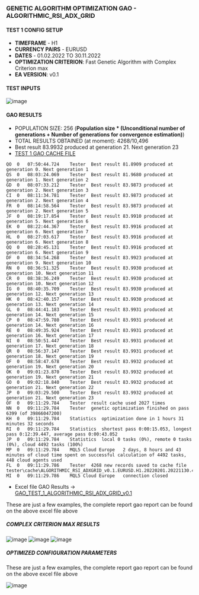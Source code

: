 ### GENETIC ALGORITHM OPTIMIZATION GAO - ALGORITHMIC_RSI_ADX_GRID
#### TEST 1 CONFIG SETUP
 - **TIMEFRAME** - H1
 - **CURRENCY PAIRS** - EURUSD
 - **DATES** - 01.02.2022 TO 30.11.2022
 - **OPTIMIZATION CRITERION**: Fast Genetic Algorithm with Complex Criterion max
 - **EA VERSION**: v0.1
#### TEST INPUTS

![image](https://user-images.githubusercontent.com/118682909/227764345-1df08fde-7024-4555-849c-99b65dd4a68f.png)

#### GAO RESULTS
- POPULATION SIZE: 256 (**Population size * (Unconditional number of generations + Number of generations for convergence estimation)**)
- TOTAL RESULTS OBTAINED (at moment): 4268/10,496
- Best result 83.9932 produced at generation 21. Next generation 23
- [TEST 1 GAO CACHE FILE](https://github.com/tHeStRyNg/backup/blob/main/ALGORITHMIC/ALGORITHMIC_VALUE_RSI_ADX_GRID/Tests/GAO_T1/GAO_CACHE_FILES/ALGORITHMIC_RSI_ADXGRID_v0.1.EURUSD.H1.20220201.20221130.41.F856CC524CC85BE9F9394FAA7554D465.opt)

```
QO	0	07:50:44.724	Tester	Best result 81.8909 produced at generation 0. Next generation 1
QS	0	08:03:24.069	Tester	Best result 81.9680 produced at generation 1. Next generation 2
GD	0	08:07:33.212	Tester	Best result 83.9873 produced at generation 2. Next generation 3
CI	0	08:11:34.781	Tester	Best result 83.9873 produced at generation 2. Next generation 4
FR	0	08:14:58.564	Tester	Best result 83.9873 produced at generation 2. Next generation 5
JF	0	08:19:17.854	Tester	Best result 83.9910 produced at generation 5. Next generation 6
EK	0	08:22:44.367	Tester	Best result 83.9916 produced at generation 6. Next generation 7
HL	0	08:27:03.617	Tester	Best result 83.9916 produced at generation 6. Next generation 8
QQ	0	08:28:45.131	Tester	Best result 83.9916 produced at generation 6. Next generation 9
DF	0	08:34:54.268	Tester	Best result 83.9923 produced at generation 9. Next generation 10
RN	0	08:36:51.325	Tester	Best result 83.9930 produced at generation 10. Next generation 11
CR	0	08:38:36.249	Tester	Best result 83.9930 produced at generation 10. Next generation 12
IG	0	08:40:35.709	Tester	Best result 83.9930 produced at generation 12. Next generation 13
HK	0	08:42:40.157	Tester	Best result 83.9930 produced at generation 13. Next generation 14
GL	0	08:44:41.183	Tester	Best result 83.9931 produced at generation 14. Next generation 15
CP	0	08:47:59.780	Tester	Best result 83.9931 produced at generation 14. Next generation 16
RE	0	08:49:35.924	Tester	Best result 83.9931 produced at generation 16. Next generation 17
NI	0	08:50:51.447	Tester	Best result 83.9931 produced at generation 17. Next generation 18
QR	0	08:56:37.147	Tester	Best result 83.9931 produced at generation 18. Next generation 19
OF	0	08:58:47.678	Tester	Best result 83.9932 produced at generation 19. Next generation 20
OK	0	09:01:23.870	Tester	Best result 83.9932 produced at generation 19. Next generation 21
GO	0	09:02:18.840	Tester	Best result 83.9932 produced at generation 21. Next generation 22
JP	0	09:03:29.500	Tester	Best result 83.9932 produced at generation 21. Next generation 23
OF	0	09:11:29.784	Tester	result cache used 2027 times
NN	0	09:11:29.784	Tester	genetic optimization finished on pass 6399 (of 39866047200)
KH	0	09:11:29.784	Statistics	optimization done in 1 hours 31 minutes 32 seconds
RI	0	09:11:29.784	Statistics	shortest pass 0:00:15.053, longest pass 0:12:39.447, average pass 0:00:43.052
JP	0	09:11:29.784	Statistics	local 0 tasks (0%), remote 0 tasks (0%), cloud 4492 tasks (100%)
MP	0	09:11:29.784	MQL5 Cloud Europe	2 days, 8 hours and 43 minutes of cloud time spent on successful calculation of 4492 tasks, 448 cloud agents used
FL	0	09:11:29.786	Tester	4268 new records saved to cache file tester\cache\ALGORITHMIC_RSI_ADXGRID_v0.1.EURUSD.H1.20220201.20221130.41.F856CC524CC85BE9F9394FAA7554D465.opt
MI	0	09:11:29.786	MQL5 Cloud Europe	connection closed
```

- Excel file GAO Results -> [GAO_TEST_1_ALGORITHMIC_RSI_ADX_GRID_v0.1](https://github.com/tHeStRyNg/backup/blob/main/ALGORITHMIC/ALGORITHMIC_VALUE_RSI_ADX_GRID/Tests/GAO_T1/ReportOptimizer-1051534382.xlsx)

These are just a few examples, the complete report gao report can be found on the above excel file above

##### COMPLEX CRITERION MAX RESULTS
![image](https://user-images.githubusercontent.com/118682909/227764381-c1e36da9-d324-4983-8ada-96347ed4b37f.png)
![image](https://user-images.githubusercontent.com/118682909/227764502-0da01308-1615-469e-abdc-4be2402b0276.png)
![image](https://user-images.githubusercontent.com/118682909/227764605-571ea14d-a4aa-4acf-bff7-fb39959e39a8.png)

##### OPTIMIZED CONFIGURATION PARAMETERS
These are just a few examples, the complete report gao report can be found on the above excel file above

![image](https://user-images.githubusercontent.com/118682909/227764754-4b4802f3-8d72-4fbf-a804-4320e29e8d82.png)

